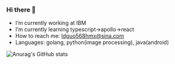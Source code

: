 ### Hi there 👋

- I’m currently working at IBM
- I’m currently learning typescript->apollo->react
- How to reach me: ldguo568hmx@sina.com
- Languages: golang, python(image processing), java(android)

![Anurag's GitHub stats](https://github-readme-stats-zeta-kohl.vercel.app/api?username=kallyshall&count_private=true&theme=nord)
